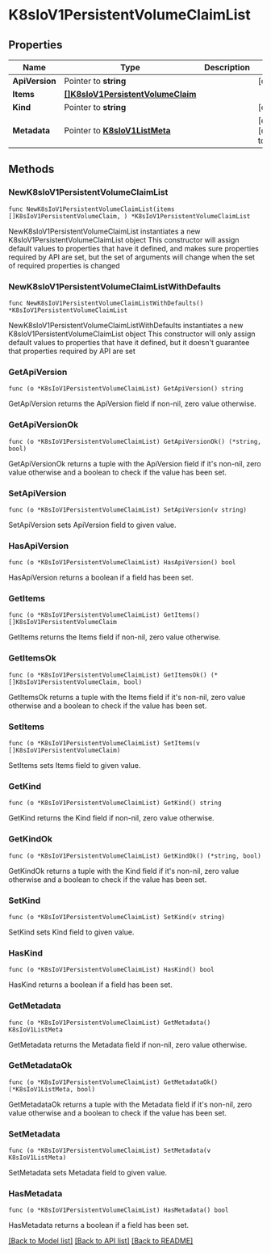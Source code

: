 # K8sIoV1PersistentVolumeClaimList

## Properties

Name | Type | Description | Notes
------------ | ------------- | ------------- | -------------
**ApiVersion** | Pointer to **string** |  | [optional] 
**Items** | [**[]K8sIoV1PersistentVolumeClaim**](K8sIoV1PersistentVolumeClaim.md) |  | 
**Kind** | Pointer to **string** |  | [optional] 
**Metadata** | Pointer to [**K8sIoV1ListMeta**](K8sIoV1ListMeta.md) |  | [optional] [default to {}]

## Methods

### NewK8sIoV1PersistentVolumeClaimList

`func NewK8sIoV1PersistentVolumeClaimList(items []K8sIoV1PersistentVolumeClaim, ) *K8sIoV1PersistentVolumeClaimList`

NewK8sIoV1PersistentVolumeClaimList instantiates a new K8sIoV1PersistentVolumeClaimList object
This constructor will assign default values to properties that have it defined,
and makes sure properties required by API are set, but the set of arguments
will change when the set of required properties is changed

### NewK8sIoV1PersistentVolumeClaimListWithDefaults

`func NewK8sIoV1PersistentVolumeClaimListWithDefaults() *K8sIoV1PersistentVolumeClaimList`

NewK8sIoV1PersistentVolumeClaimListWithDefaults instantiates a new K8sIoV1PersistentVolumeClaimList object
This constructor will only assign default values to properties that have it defined,
but it doesn't guarantee that properties required by API are set

### GetApiVersion

`func (o *K8sIoV1PersistentVolumeClaimList) GetApiVersion() string`

GetApiVersion returns the ApiVersion field if non-nil, zero value otherwise.

### GetApiVersionOk

`func (o *K8sIoV1PersistentVolumeClaimList) GetApiVersionOk() (*string, bool)`

GetApiVersionOk returns a tuple with the ApiVersion field if it's non-nil, zero value otherwise
and a boolean to check if the value has been set.

### SetApiVersion

`func (o *K8sIoV1PersistentVolumeClaimList) SetApiVersion(v string)`

SetApiVersion sets ApiVersion field to given value.

### HasApiVersion

`func (o *K8sIoV1PersistentVolumeClaimList) HasApiVersion() bool`

HasApiVersion returns a boolean if a field has been set.

### GetItems

`func (o *K8sIoV1PersistentVolumeClaimList) GetItems() []K8sIoV1PersistentVolumeClaim`

GetItems returns the Items field if non-nil, zero value otherwise.

### GetItemsOk

`func (o *K8sIoV1PersistentVolumeClaimList) GetItemsOk() (*[]K8sIoV1PersistentVolumeClaim, bool)`

GetItemsOk returns a tuple with the Items field if it's non-nil, zero value otherwise
and a boolean to check if the value has been set.

### SetItems

`func (o *K8sIoV1PersistentVolumeClaimList) SetItems(v []K8sIoV1PersistentVolumeClaim)`

SetItems sets Items field to given value.


### GetKind

`func (o *K8sIoV1PersistentVolumeClaimList) GetKind() string`

GetKind returns the Kind field if non-nil, zero value otherwise.

### GetKindOk

`func (o *K8sIoV1PersistentVolumeClaimList) GetKindOk() (*string, bool)`

GetKindOk returns a tuple with the Kind field if it's non-nil, zero value otherwise
and a boolean to check if the value has been set.

### SetKind

`func (o *K8sIoV1PersistentVolumeClaimList) SetKind(v string)`

SetKind sets Kind field to given value.

### HasKind

`func (o *K8sIoV1PersistentVolumeClaimList) HasKind() bool`

HasKind returns a boolean if a field has been set.

### GetMetadata

`func (o *K8sIoV1PersistentVolumeClaimList) GetMetadata() K8sIoV1ListMeta`

GetMetadata returns the Metadata field if non-nil, zero value otherwise.

### GetMetadataOk

`func (o *K8sIoV1PersistentVolumeClaimList) GetMetadataOk() (*K8sIoV1ListMeta, bool)`

GetMetadataOk returns a tuple with the Metadata field if it's non-nil, zero value otherwise
and a boolean to check if the value has been set.

### SetMetadata

`func (o *K8sIoV1PersistentVolumeClaimList) SetMetadata(v K8sIoV1ListMeta)`

SetMetadata sets Metadata field to given value.

### HasMetadata

`func (o *K8sIoV1PersistentVolumeClaimList) HasMetadata() bool`

HasMetadata returns a boolean if a field has been set.


[[Back to Model list]](../README.md#documentation-for-models) [[Back to API list]](../README.md#documentation-for-api-endpoints) [[Back to README]](../README.md)


